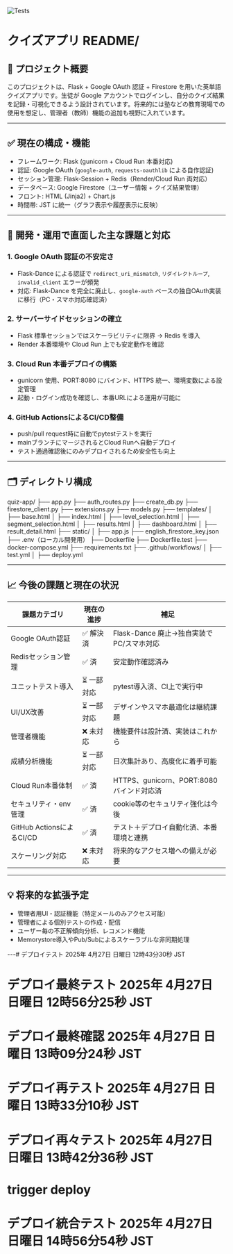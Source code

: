![Tests](https://github.com/Fken19/quiz-app/actions/workflows/test.yml/badge.svg)

# クイズアプリ README/

## 📌 プロジェクト概要
このプロジェクトは、Flask + Google OAuth 認証 + Firestore を用いた英単語クイズアプリです。生徒が Google アカウントでログインし、自分のクイズ結果を記録・可視化できるよう設計されています。将来的には塾などの教育現場での使用を想定し、管理者（教師）機能の追加も視野に入れています。

---

## ✅ 現在の構成・機能
- フレームワーク: Flask (gunicorn + Cloud Run 本番対応)
- 認証: Google OAuth (`google-auth`, `requests-oauthlib` による自作認証)
- セッション管理: Flask-Session + Redis（Render/Cloud Run 両対応）
- データベース: Google Firestore（ユーザー情報 + クイズ結果管理）
- フロント: HTML (Jinja2) + Chart.js
- 時間帯: JST に統一（グラフ表示や履歴表示に反映）

---

## 🔧 開発・運用で直面した主な課題と対応

### 1. Google OAuth 認証の不安定さ
- Flask-Dance による認証で `redirect_uri_mismatch`, `リダイレクトループ`, `invalid_client` エラーが頻発
- 対応: Flask-Dance を完全に廃止し、`google-auth` ベースの独自OAuth実装に移行（PC・スマホ対応確認済）

### 2. サーバーサイドセッションの確立
- Flask 標準セッションではスケーラビリティに限界 → Redis を導入
- Render 本番環境や Cloud Run 上でも安定動作を確認

### 3. Cloud Run 本番デプロイの構築
- gunicorn 使用、PORT:8080 にバインド、HTTPS 統一、環境変数による設定管理
- 起動・ログイン成功を確認し、本番URLによる運用が可能に

### 4. GitHub ActionsによるCI/CD整備
- push/pull request時に自動でpytestテストを実行
- mainブランチにマージされるとCloud Runへ自動デプロイ
- テスト通過確認後にのみデプロイされるため安全性も向上

---

## 🗂️ ディレクトリ構成
quiz-app/
├── app.py
├── auth_routes.py
├── create_db.py
├── firestore_client.py
├── extensions.py
├── models.py
├── templates/
│   ├── base.html
│   ├── index.html
│   ├── level_selection.html
│   ├── segment_selection.html
│   ├── results.html
│   ├── dashboard.html
│   ├── result_detail.html
├── static/
│   ├── app.js
├── english_firestore_key.json
├── .env（ローカル開発用）
├── Dockerfile
├── Dockerfile.test
├── docker-compose.yml
├── requirements.txt
├── .github/workflows/
│   ├── test.yml
│   ├── deploy.yml

---

## 📈 今後の課題と現在の状況

| 課題カテゴリ             | 現在の進捗 | 補足                                           |
|----------------------------|------------|------------------------------------------------|
| Google OAuth認証           | ✅ 解決済   | Flask-Dance 廃止→独自実装でPC/スマホ対応       |
| Redisセッション管理        | ✅ 済       | 安定動作確認済み                               |
| ユニットテスト導入         | ⏳ 一部対応 | pytest導入済、CI上で実行中                     |
| UI/UX改善                  | ⏳ 一部対応 | デザインやスマホ最適化は継続課題               |
| 管理者機能                 | ❌ 未対応   | 機能要件は設計済、実装はこれから               |
| 成績分析機能               | ⏳ 一部対応 | 日次集計あり、高度化に着手可能                 |
| Cloud Run本番体制          | ✅ 済       | HTTPS、gunicorn、PORT:8080バインド対応済       |
| セキュリティ・env管理      | ✅ 済       | cookie等のセキュリティ強化は今後               |
| GitHub ActionsによるCI/CD  | ✅ 済       | テスト＋デプロイ自動化済、本番環境と連携       |
| スケーリング対応           | ❌ 未対応   | 将来的なアクセス増への備えが必要               |

---

## 💡 将来的な拡張予定
- 管理者用UI・認証機能（特定メールのみアクセス可能）
- 管理者による個別テストの作成・配信
- ユーザー毎の不正解傾向分析、レコメンド機能
- Memorystore導入やPub/Subによるスケーラブルな非同期処理

---# デプロイテスト 2025年 4月27日 日曜日 12時43分30秒 JST
# デプロイ最終テスト 2025年 4月27日 日曜日 12時56分25秒 JST
# デプロイ最終確認 2025年 4月27日 日曜日 13時09分24秒 JST
# デプロイ再テスト 2025年 4月27日 日曜日 13時33分10秒 JST
# デプロイ再々テスト 2025年 4月27日 日曜日 13時42分36秒 JST
# trigger deploy
# デプロイ統合テスト 2025年 4月27日 日曜日 14時56分54秒 JST
